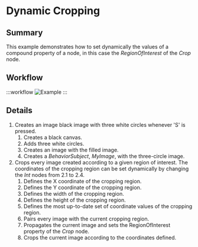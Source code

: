 # Dynamic Cropping

## Summary
This example demonstrates how to set dynamically the values of a compound property of a node, in this case the *RegionOfInterest* of the *Crop* node.

## Workflow

:::workflow
![Example](~/workflows/BonsaiExamples/Vision/DynamicCropping/DynamicCropping.bonsai)
:::

## Details

1. Creates an image black image with three white circles whenever 'S' is pressed.
    1. Creates a black canvas.
    2. Adds three white circles.
    3. Creates an image with the filled image.
    4. Creates a *BehaviorSubject*, *MyImage*, with the three-circle image.
2.  Crops every image created according to a given region of interest. The coordinates of the cropping region can be set dynamically by changing the *Int* nodes from 2.1 to 2.4. 
    1. Defines the X coordinate of the cropping region.
    2. Defines the Y coordinate of the cropping region.
    3. Defines the width of the cropping region.
    4. Defines the height of the cropping region.
    5. Defines the most up-to-date set of coordinate values of the cropping region.
    6. Pairs every image with the current cropping region.
    7. Propagates the current image and sets the RegionOfInterest property of the *Crop* node.
    8. Crops the current image according to the coordinates defined.
